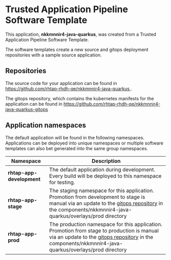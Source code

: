 # Trusted Application Pipeline Software Template

This application, **nkkmnnir4-java-quarkus**, was created from a Trusted Application Pipeline Software Template.

The software templates create a new source and gitops deployment repositories with a sample source application. 

## Repositories

The source code for your application can be found in [https://github.com/rhtap-rhdh-qe/nkkmnnir4-java-quarkus ](https://github.com/rhtap-rhdh-qe/nkkmnnir4-java-quarkus ).
 
The gitops repository, which contains the kubernetes manifests for the application can be found in 
[https://github.com/rhtap-rhdh-qe/nkkmnnir4-java-quarkus-gitops ](https://github.com/rhtap-rhdh-qe/nkkmnnir4-java-quarkus-gitops ) 

## Application namespaces 

The default application will be found in the following namespaces. Applications can be deployed into unique namespaces or multiple software templates can also bet generated into the same group namespaces.  

|  Namespace   |  Description   |  
| -------- | -------- |   
| **rhtap-app-development** | The default application during development. Every build will be deployed to this namespace for testing. | 
| **rhtap-app-stage** | The staging namespace for this application. Promotion from development to stage is manual via an update to the [gitops repository](https://github.com/rhtap-rhdh-qe/nkkmnnir4-java-quarkus-gitops ) in the components/nkkmnnir4-java-quarkus/overlays/prod directory |  
| **rhtap-app-prod** | The production namespace for this application. Promotion from stage to production is manual via an update to the [gitops repository](https://github.com/rhtap-rhdh-qe/nkkmnnir4-java-quarkus-gitops ) in the components/nkkmnnir4-java-quarkus/overlays/prod directory | 